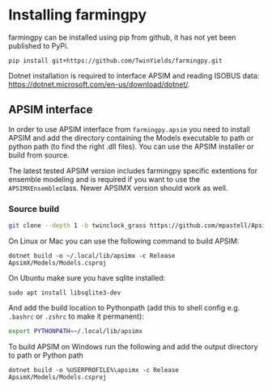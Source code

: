 
# Installing farmingpy

farmingpy can be installed using pip from github, it has not yet been published to PyPi.

```
pip install git+https://github.com/TwinYields/farmingpy.git
```

Dotnet installation is required to interface APSIM and reading ISOBUS data: https://dotnet.microsoft.com/en-us/download/dotnet/.


## APSIM interface

In order to use APSIM interface from `farmingpy.apsim` you need to install APSIM and add the directory containing the Models executable to path or python path (to find the right .dll files). You can use the APSIM installer or build from source.

The latest tested APSIM version includes farmingpy specific extentions for ensemble modeling and is required if you want to use the `APSIMXEnsemble`class. Newer APSIMX version should work as well.

### Source build

```bash
git clone --depth 1 -b twinclock_grass https://github.com/mpastell/ApsimX
```

On Linux or Mac you can use the following command to build APSIM:

```
dotnet build -o ~/.local/lib/apsimx -c Release ApsimX/Models/Models.csproj
```

On Ubuntu make sure you have sqlite installed:

```
sudo apt install libsqlite3-dev
```

And add the build location to Pythonpath (add this to shell config e.g. `.bashrc` or `.zshrc` to make it permanent):

```bash
export PYTHONPATH=~/.local/lib/apsimx
```

To build APSIM on Windows run the following and add the output directory to path or Python path

```
dotnet build -o %USERPROFILE%\apsimx -c Release ApsimX/Models/Models.csproj
```